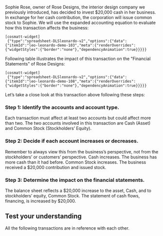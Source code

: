 Sophie Rose, owner of Rose Designs, the interior design company we previously introduced, has decided to invest $20,000 cash in her business. In exchange for her cash contribution, the corporation will issue common stock to Sophie. We will use the expanded accounting equation to evaluate how this transaction affects the business:

```
[cosmatt-widget]
 {"type":"spreadsheet-DLSleonardo-v2","options":{"data":{"itemId":"leo-leonardo-demo-103","meta":{"renderOverrides":{"widgetStyles":{"border":"none"},"dependencyAnimation":true}}}}} 
```

Following table illustrates the impact of this transaction on the "Financial Statements" of Rose Designs:

```
[cosmatt-widget]
 {"type":"spreadsheet-DLSleonardo-v2","options":{"data":{"itemId":"leo-leonardo-demo-108","meta":{"renderOverrides":{"widgetStyles":{"border":"none"},"dependencyAnimation":true}}}}} 
```

Let’s take a close look at this transaction above following these steps:

### Step 1: Identify the accounts and account type. 

Each transaction must affect at least two accounts but could affect more than two. The two accounts involved in this transaction are Cash (Asset) and Common Stock (Stockholders’ Equity).

### Step 2: Decide if each account increases or decreases.

Remember to always view this from the business’s perspective, not from the stockholders’ or customers’ perspective. Cash increases. The business has more cash than it had before. Common Stock increases. The business received a $20,000 contribution and issued stock.

### Step 3: Determine the impact on the financial statements. 

The balance sheet reflects a $20,000 increase to the asset, Cash, and to stockholders’ equity, Common Stock. The statement of cash flows, financing, is increased by $20,000.

## Test your understanding

All the following transactions are in reference with each other.
